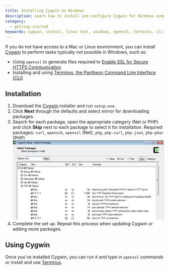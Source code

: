 ```yaml
---
title: Installing Cygwin on Windows
description: Learn how to install and configure Cygwin for Windows computers for Pantheon sites.
category:
  - getting-started
keywords: cygwin, install, linux tool, windows, openssl, terminus, cli
---
```

If you do not have access to a Mac or Linux environment, you can install [Cygwin](http://cygwin.com) to perform tasks typically not possible in Windows, such as:

* Using `openssl` to generate files required to [Enable SSL for Secure HTTPS Communication](https://pantheon.io/docs/articles/sites/domains/adding-a-ssl-certificate-for-secure-https-communication/)
* Installing and using [Terminus, the Pantheon Command Line Interface (CLI)](https://github.com/pantheon-systems/cli)

## Installation
1. Download the [Cygwin](http://cygwin.com/install.html) installer and run `setup.exe`.
2. Click **Next** through the defaults and select mirror for downloading packages.
3. Search for each package, open the appropriate category (Net or PHP) and click **Skip** next to each package to select it for installation. Required packages: `curl`, `openssh`, `openssl` (Net), `php`, `php-curl`, `php-json`, `php-phar` (PHP)
 ![Select openSSL package](/source/docs/assets/images/cygwin-select-packages.png)
4. Complete the set up. Repeat this process when updating Cygwin or adding more packages.

## Using Cygwin

Once you've installed Cygwin, you can run it and type in `openssl` commands or install and use [Terminus](/docs/articles/local/cli/).
